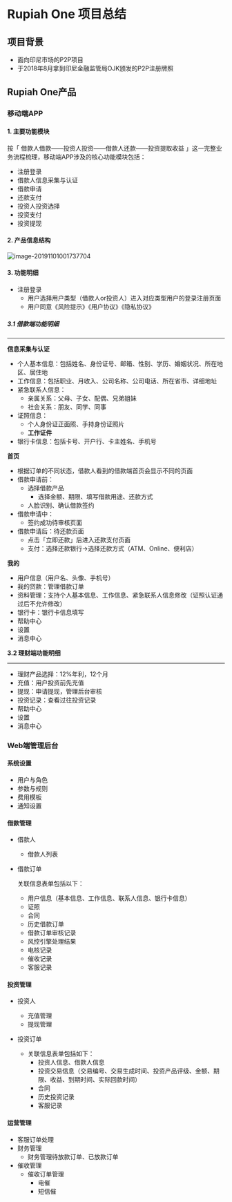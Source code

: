 # Rupiah One 项目总结

## 项目背景

- 面向印尼市场的P2P项目
- 于2018年8月拿到印尼金融监管局OJK颁发的P2P注册牌照



## Rupiah One产品

### 移动端APP

#### 1. 主要功能模块

按「 借款人借款——投资人投资——借款人还款——投资提取收益 」这一完整业务流程梳理，移动端APP涉及的核心功能模块包括：

- 注册登录
- 借款人信息采集与认证
- 借款申请
- 还款支付
- 投资人投资选择
- 投资支付
- 投资提现

#### 2. 产品信息结构

![image-20191101001737704](https://rivers19-1300325434.cos.ap-beijing.myqcloud.com/2019-10-31-161737.png)

#### 3. 功能明细

- 注册登录
    - 用户选择用户类型（借款人or投资人）进入对应类型用户的登录注册页面
    - 用户同意《风险提示》《用户协议》《隐私协议》

##### 3.1 借款端功能明细

----

**信息采集与认证**

- 个人基本信息：包括姓名、身份证号、邮箱、性别、学历、婚姻状况、所在地区、居住地
- 工作信息：包括职业、月收入、公司名称、公司电话、所在省市、详细地址
- 紧急联系人信息：
    - 亲属关系：父母、子女、配偶、兄弟姐妹
    - 社会关系：朋友、同学、同事
- 证照信息：
    - 个人身份证正面照、手持身份证照片
    - **工作证件**
- 银行卡信息：包括卡号、开户行、卡主姓名、手机号

**首页**

- 根据订单的不同状态，借款人看到的借款端首页会显示不同的页面
- 借款申请前：
    - 选择借款产品
        - 选择金额、期限、填写借款用途、还款方式
    - 人脸识别、确认借款签约
- 借款申请中：
    - 签约成功待审核页面
- 借款申请后：待还款页面
    - 点击「立即还款」后进入还款支付页面
    - 支付：选择还款银行→选择还款方式（ATM、Online、便利店）

**我的**

- 用户信息（用户名、头像、手机号）
- 我的贷款：管理借款订单
- 资料管理：支持个人基本信息、工作信息、紧急联系人信息修改（证照认证通过后不允许修改）
- 银行卡：银行卡信息填写
- 帮助中心
- 设置
- 消息中心



**3.2 理财端功能明细**

----

- 理财产品选择：12%年利，12个月
- 充值：用户投资前先充值
- 提现：申请提现，管理后台审核
- 投资记录：查看过往投资记录
- 帮助中心
- 设置
- 消息中心





### Web端管理后台

#### 系统设置

- 用户与角色
- 参数与规则
- 费用模板
- 通知设置

#### 借款管理

- 借款人
    - 借款人列表

- 借款订单

    关联信息表单包括以下：

    - 用户信息（基本信息、工作信息、联系人信息、银行卡信息）
    - 证照
    - 合同
    - 历史借款订单
    - 借款订单审核记录
    - 风控引擎处理结果
    - 电核记录
    - 催收记录
    - 客服记录

#### 投资管理

- 投资人
    - 充值管理
    - 提现管理

- 投资订单
    - 关联信息表单包括如下：
        - 投资人信息、借款人信息
        - 投资交易信息（交易编号、交易生成时间、投资产品评级、金额、期限、收益、到期时间、实际回款时间）
        - 合同
        - 历史投资记录
        - 客服记录

#### 运营管理

- 客服订单处理
- 财务管理
    - 财务管理待放款订单、已放款订单
- 催收管理
    - 催收订单管理
        - 电催
        - 短信催



#### 

